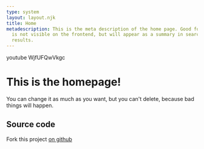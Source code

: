 ```yaml
---
type: system
layout: layout.njk
title: Home
metadescription: This is the meta description of the home page. Good for SEO. It
  is not visible on the frontend, but will appear as a summary in search
  results.
---
```

youtube WjfUFQwVkgc

# This is the homepage!

You can change it as much as you want, but you can't delete, because bad things will happen.

## Source code

Fork this project [on github](https://github.com/Quinten/geuze)